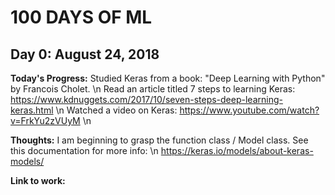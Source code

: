 # 100 DAYS OF ML

## Day 0: August 24, 2018
**Today's Progress:**
Studied Keras from a book: "Deep Learning with Python" by Francois Cholet. \n
Read an article titled 7 steps to learning Keras: https://www.kdnuggets.com/2017/10/seven-steps-deep-learning-keras.html \n
Watched a video on Keras: https://www.youtube.com/watch?v=FrkYu2zVUyM \n


**Thoughts:**
I am beginning to grasp the function class / Model class. See this documentation for more info: \n
https://keras.io/models/about-keras-models/

**Link to work:**
